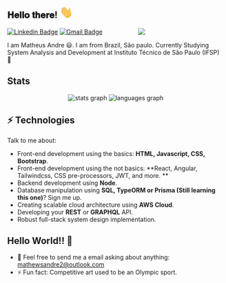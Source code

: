 <h2> 𝐇𝐞𝐥𝐥𝐨 𝐭𝐡𝐞𝐫𝐞! <img src="https://raw.githubusercontent.com/ABSphreak/ABSphreak/master/gifs/Hi.gif" width="30px"></h2>

<img align='right' src='https://user-images.githubusercontent.com/5713670/87202985-820dcb80-c2b6-11ea-9f56-7ec461c497c3.gif' width='200"'>

  [![Linkedin Badge](https://img.shields.io/badge/MatheusSilva-blue?style=flat-square&logo=Linkedin&logoColor=white&link=https://www.linkedin.com/in/matheus-andre-alves/?locale=en_US)](https://www.linkedin.com/in/matheus-andre-alves/?locale=en_US)
  [![Gmail Badge](https://img.shields.io/badge/-mathewsandre@outlook.com-c14438?style=flat-square&logo=Gmail&logoColor=white&link=mailto:mathewsandre@outlook.com)](mailto:mathewsandre2@outlook.com)

I am Matheus Andre 😃. I am from Brazil, São paulo. Currently Studying System Analysis and Development at Instituto Técnico de São Paulo (IFSP) 🏫
  ## Stats
 <div align="center">
  <img src="https://github-readme-stats.vercel.app/api?hide_title=false&hide_rank=false&show_icons=true&include_all_commits=true&count_private=true&disable_animations=false&theme=dracula&locale=en&hide_border=false&username=AhhYeaah" height="150" alt="stats graph"  />
  <img src="https://github-readme-stats.vercel.app/api/top-langs?locale=en&hide_title=false&layout=compact&card_width=320&langs_count=5&theme=dracula&hide_border=false&username=AhhYeaah" height="150" alt="languages graph"  />
</div>

## ⚡ Technologies
Talk to me about:
- Front-end development using the basics: **HTML, Javascript, CSS, Bootstrap**.
- Front-end development using the not basics: **React, Angular, Tailwindcss, CSS pre-processors, JWT, and more. **
- Backend development using **Node**.
- Database manipulation using **SQL, TypeORM or Prisma (Still learning this one)**? Sign me up.
- Creating scalable cloud architecture using **AWS Cloud**.
- Developing your **REST** or **GRAPHQL** API.
- Robust full-stack system design implementation.

## Hello World!! 🤔
- 💬 Feel free to send me a email asking about anything: mathewsandre2@outlook.com 
- ⚡ Fun fact: Competitive art used to be an Olympic sport.
